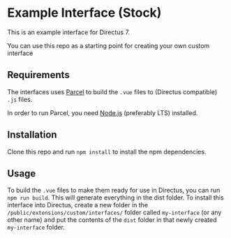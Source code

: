 # Example Interface (Stock)

This is an example interface for Directus 7.

You can use this repo as a starting point for creating your own custom interface

## Requirements

The interfaces uses [Parcel](https://parceljs.org/) to build the `.vue` files to (Directus compatible) `.js` files. 

In order to run Parcel, you need [Node.js](https://nodejs.org) (preferably LTS) installed.

## Installation

Clone this repo and run `npm install` to install the npm dependencies.

## Usage

To build the `.vue` files to make them ready for use in Directus, you can run `npm run build`. This will generate everything in the dist folder. To install this interface into Directus, create a new folder in the `/public/extensions/custom/interfaces/` folder called `my-interface` (or any other name) and put the contents of the `dist` folder in that newly created `my-interface` folder. 
